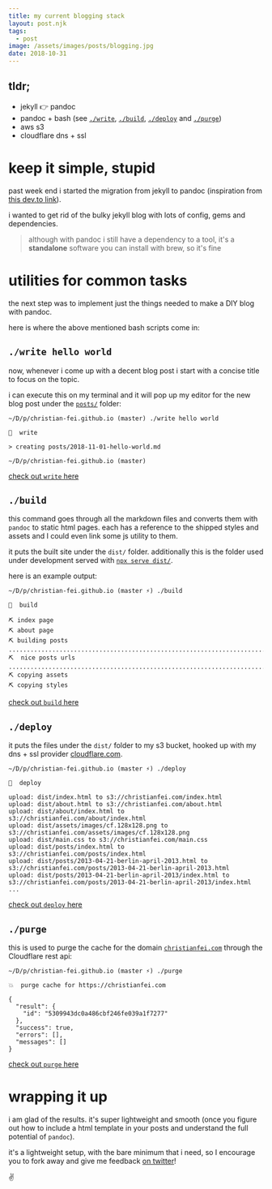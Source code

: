 ```yaml
---
title: my current blogging stack
layout: post.njk
tags:
  - post
image: /assets/images/posts/blogging.jpg
date: 2018-10-31
---
```


## tldr;

- jekyll 👉 pandoc
- pandoc + bash (see [`./write`](https://github.com/christian-fei/christian-fei.github.io/blob/master/write), [`./build`](https://github.com/christian-fei/christian-fei.github.io/blob/master/build), [`./deploy`](https://github.com/christian-fei/christian-fei.github.io/blob/master/deploy) and [`./purge`](https://github.com/christian-fei/christian-fei.github.io/blob/master/purge))
- aws s3
- cloudflare dns + ssl



# keep it simple, stupid

past week end i started the migration from jekyll to pandoc (inspiration from [this dev.to link](https://dev.to/gypsydave5/write-and-deploy-a-super-fast-web-site-in-30-seconds-with-no-framework-4lab)).

i wanted to get rid of the bulky jekyll blog with lots of config, gems and dependencies.

> although with pandoc i still have a dependency to a tool, it's a **standalone** software you can install with brew, so it's fine

# utilities for common tasks

the next step was to implement just the things needed to make a DIY blog with pandoc.

here is where the above mentioned bash scripts come in:

## `./write hello world`

now, whenever i come up with a decent blog post i start with a concise title to focus on the topic.

i can execute this on my terminal and it will pop up my editor for the new blog post under the [`posts/`](https://github.com/christian-fei/christian-fei.github.io/tree/master/posts) folder:

```
~/D/p/christian-fei.github.io (master) ./write hello world

📝  write

> creating posts/2018-11-01-hello-world.md

~/D/p/christian-fei.github.io (master)
```

[check out `write` here](https://github.com/christian-fei/christian-fei.github.io/tree/master/write)

## `./build`

this command goes through all the markdown files and converts them with `pandoc` to static html pages.
each has a reference to the shipped styles and assets and I could even link some js utility to them.

it puts the built site under the `dist/` folder. additionally this is the folder used under development served with [`npx serve dist/`](https://www.npmjs.com/package/serve).

here is an example output:

```
~/D/p/christian-fei.github.io (master ⚡) ./build

💯  build

⛏ index page
⛏ about page
⛏ building posts
..............................................................................
⛏  nice posts urls
..............................................................................
⛏ copying assets
⛏ copying styles
```

[check out `build` here](https://github.com/christian-fei/christian-fei.github.io/tree/master/build)

## `./deploy`

it puts the files under the `dist/` folder to my s3 bucket, hooked up with my dns + ssl provider [cloudflare.com](https://cloudflare.com).

```
~/D/p/christian-fei.github.io (master ⚡) ./deploy

🚀  deploy

upload: dist/index.html to s3://christianfei.com/index.html
upload: dist/about.html to s3://christianfei.com/about.html
upload: dist/about/index.html to s3://christianfei.com/about/index.html
upload: dist/assets/images/cf.128x128.png to s3://christianfei.com/assets/images/cf.128x128.png
upload: dist/main.css to s3://christianfei.com/main.css
upload: dist/posts/index.html to s3://christianfei.com/posts/index.html
upload: dist/posts/2013-04-21-berlin-april-2013.html to s3://christianfei.com/posts/2013-04-21-berlin-april-2013.html
upload: dist/posts/2013-04-21-berlin-april-2013/index.html to s3://christianfei.com/posts/2013-04-21-berlin-april-2013/index.html
...
```

[check out `deploy` here](https://github.com/christian-fei/christian-fei.github.io/tree/master/deploy)

## `./purge`

this is used to purge the cache for the domain [`christianfei.com`](https://christianfei.com) through the Cloudflare rest api:

```
~/D/p/christian-fei.github.io (master ⚡) ./purge

💥  purge cache for https://christianfei.com

{
  "result": {
    "id": "5309943dc0a486cbf246fe039a1f7277"
  },
  "success": true,
  "errors": [],
  "messages": []
}
```

[check out `purge` here](https://github.com/christian-fei/christian-fei.github.io/tree/master/purge)

# wrapping it up

i am glad of the results. it's super lightweight and smooth (once you figure out how to include a html template in your posts and understand the full potential of `pandoc`).

it's a lightweight setup, with the bare minimum that i need, so I encourage you to fork away and give me feedback [on twitter](https://twitter.com/christian_fei)!

✌️
